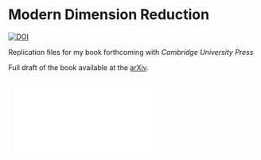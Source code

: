 # Modern Dimension Reduction

[![DOI](https://zenodo.org/badge/DOI/10.5281/zenodo.4594352.svg)](https://doi.org/10.5281/zenodo.4594352)

Replication files for my book forthcoming with *Cambridge University Press*

Full draft of the book available at the [arXiv](https://arxiv.org/abs/2103.06885).

![](cvr.pdf)
